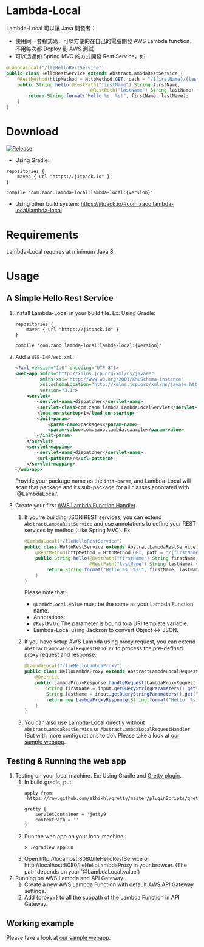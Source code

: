 # Lambda-Local

Lambda-Local 可以讓 Java 開發者：
* 使用同一套程式碼，可以方便的在自己的電腦開發 AWS Lambda function，不用每次都 Deploy 到 AWS 測試
* 可以透過如 Spring MVC 的方式開發 Rest Service，如：
```Java
@LambdaLocal("/lleHelloRestService")
public class HelloRestService extends AbstractLambdaRestService {
    @RestMethod(httpMethod = HttpMethod.GET, path = "/{firstName}/{lastName}")
    public String hello(@RestPath("firstName") String firstName,
                               @RestPath("lastName") String lastName) {
        return String.format("Hello %s, %s!", firstName, lastName);
    }
}
```

# Download
[![Release](https://jitpack.io/v/com.zaoo.lambda-local/Repo.svg?style=flat-square)](https://jitpack.io/#com.example/Repo)

* Using Gradle:
```Gradle
repositories {
    maven { url "https://jitpack.io" }
}

compile 'com.zaoo.lambda-local:lambda-local:{version}'
```

* Using other build system:
https://jitpack.io/#com.zaoo.lambda-local/lambda-local

# Requirements
Lambda-Local requires at minimum Java 8. 

# Usage

## A Simple Hello Rest Service
1. Install Lambda-Local in your build file. Ex: Using Gradle:
    ```Gradle
    repositories {
        maven { url "https://jitpack.io" }
    }
    
    compile 'com.zaoo.lambda-local:lambda-local:{version}'
    ```
    
1. Add a `WEB-INF/web.xml`.
    ```xml
    <?xml version="1.0" encoding="UTF-8"?>
    <web-app xmlns="http://xmlns.jcp.org/xml/ns/javaee"
             xmlns:xsi="http://www.w3.org/2001/XMLSchema-instance"
             xsi:schemaLocation="http://xmlns.jcp.org/xml/ns/javaee http://xmlns.jcp.org/xml/ns/javaee/web-app_3_1.xsd"
             version="3.1">
        <servlet>
            <servlet-name>dispatcher</servlet-name>
            <servlet-class>com.zaoo.lambda.LambdaLocalServlet</servlet-class>
            <load-on-startup>1</load-on-startup>
            <init-param>
                <param-name>packages</param-name>
                <param-value>com.zaoo.lambda.example</param-value>
            </init-param>
        </servlet>
        <servlet-mapping>
            <servlet-name>dispatcher</servlet-name>
            <url-pattern>/</url-pattern>
        </servlet-mapping>
    </web-app>
    ```    
    Provide your package name as the `init-param`, and Lambda-Local will scan that package and its sub-package for all classes annotated with '@LambdaLocal'.

1. Create your first [AWS Lambda Function Handler](http://docs.aws.amazon.com/lambda/latest/dg/java-programming-model-handler-types.html).
    1. If you're building JSON REST services, you can extend `AbstractLambdaRestService` and use annotations to define your REST services by method (Like Spring MVC). Ex:
        ```Java
        @LambdaLocal("/lleHelloRestService")
        public class HelloRestService extends AbstractLambdaRestService {
            @RestMethod(httpMethod = HttpMethod.GET, path = "/{firstName}/{lastName}")
            public String hello(@RestPath("firstName") String firstName,
                                @RestPath("lastName") String lastName) {
                return String.format("Hello %s, %s!", firstName, lastName);
            }
        }
        ```
        Please note that:
        * `@LambdaLocal.value` must be the same as your Lambda Function name.
        * Annotations:
         * `@RestPath`: The parameter is bound to a URI template variable.
        * Lambda-Local using Jackson to convert Object <-> JSON.
         
    1. If you have setup AWS Lambda using proxy request, you can extend `AbstractLambdaLocalRequestHandler` to process the pre-defined proxy request and response.
        ```Java
        @LambdaLocal("/lleHelloLambdaProxy")
        public class HelloLambdaProxy extends AbstractLambdaLocalRequestHandler {
            @Override
            public LambdaProxyResponse handleRequest(LambdaProxyRequest input, Context context) {
                String firstName = input.getQueryStringParameters().get("firstName");
                String lastName = input.getQueryStringParameters().get("lastName");
                return new LambdaProxyResponse(String.format("Hello! %s,%s", firstName, lastName));
            }
        }
        ```
    1. You can also use Lambda-Local directly without `AbstractLambdaRestService` or `AbstractLambdaLocalRequestHandler` (But with more configurations to do).
        Please take a look at [our sample webapp](https://github.com/tempofeng/lambda-local/tree/master/lambda-local-example).
        
## Testing & Running the web app
1. Testing on your local machine. Ex: Using Gradle and [Gretty plugin](https://github.com/akhikhl/gretty).
    1. In build.gradle, put:
        ```
        apply from: 'https://raw.github.com/akhikhl/gretty/master/pluginScripts/gretty.plugin'
        
        gretty {
            servletContainer = 'jetty9'
            contextPath = ''
        }
        ```
    1. Run the web app on your local machine.
        ```
        > ./gradlew appRun
        ```
    1. Open http://localhost:8080/lleHelloRestService or http://localhost:8080/lleHelloLambdaProxy in your browser. (The path depends on your '@LambdaLocal.value')
1. Running on AWS Lambda and API Gateway
    1. Create a new AWS Lambda Function with default AWS API Gateway settings.
    1. Add {proxy+} to all the subpath of the Lambda Function in API Gateway.
 
## Working example
Please take a look at [our sample webapp](https://github.com/tempofeng/lambda-local/tree/master/lambda-local-example).

